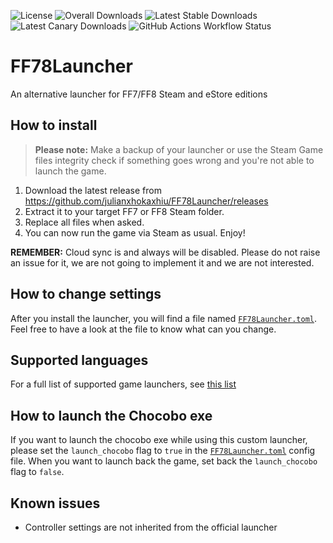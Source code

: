 ![License](https://img.shields.io/github/license/julianxhokaxhiu/FF78Launcher) ![Overall Downloads](https://img.shields.io/github/downloads/julianxhokaxhiu/FF78Launcher/total?label=Overall%20Downloads) ![Latest Stable Downloads](https://img.shields.io/github/downloads/julianxhokaxhiu/FF78Launcher/latest/total?label=Latest%20Stable%20Downloads&sort=semver) ![Latest Canary Downloads](https://img.shields.io/github/downloads/julianxhokaxhiu/FF78Launcher/canary/total?label=Latest%20Canary%20Downloads) ![GitHub Actions Workflow Status](https://github.com/julianxhokaxhiu/FF78Launcher/actions/workflows/main-0.2.1.yml/badge.svg?branch=master)

# FF78Launcher

An alternative launcher for FF7/FF8 Steam and eStore editions

## How to install

> **Please note:** Make a backup of your launcher or use the Steam Game files integrity check if something goes wrong and you're not able to launch the game.

1. Download the latest release from https://github.com/julianxhokaxhiu/FF78Launcher/releases
2. Extract it to your target FF7 or FF8 Steam folder.
3. Replace all files when asked.
4. You can now run the game via Steam as usual. Enjoy!

**REMEMBER:** Cloud sync is and always will be disabled. Please do not raise an issue for it, we are not going to implement it and we are not interested.

## How to change settings

After you install the launcher, you will find a file named [`FF78Launcher.toml`](misc/FF78Launcher.toml). Feel free to have a look at the file to know what can you change.

## Supported languages

For a full list of supported game launchers, see [this list](https://github.com/julianxhokaxhiu/FF78Launcher/blob/master/src/winmain.cpp#L23-L37)

## How to launch the Chocobo exe

If you want to launch the chocobo exe while using this custom launcher, please set the `launch_chocobo` flag to `true` in the [`FF78Launcher.toml`](misc/FF78Launcher.toml) config file. When you want to launch back the game, set back the `launch_chocobo` flag to `false`.

## Known issues

- Controller settings are not inherited from the official launcher
